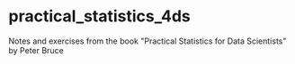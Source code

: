 # practical_statistics_4ds
Notes and exercises from the book "Practical Statistics for Data Scientists" by Peter Bruce
